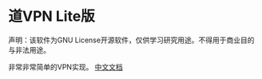 
# 道VPN Lite版

声明：该软件为GNU License开源软件，仅供学习研究用途。不得用于商业目的与非法用途。

非常非常简单的VPN实现。
[中文文档](https://supermax197.github.io/chinese_v.html)
